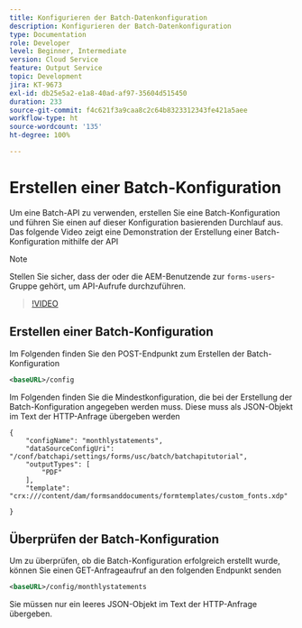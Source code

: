 ```yaml
---
title: Konfigurieren der Batch-Datenkonfiguration
description: Konfigurieren der Batch-Datenkonfiguration
type: Documentation
role: Developer
level: Beginner, Intermediate
version: Cloud Service
feature: Output Service
topic: Development
jira: KT-9673
exl-id: db25e5a2-e1a8-40ad-af97-35604d515450
duration: 233
source-git-commit: f4c621f3a9caa8c2c64b8323312343fe421a5aee
workflow-type: ht
source-wordcount: '135'
ht-degree: 100%

---
```


# Erstellen einer Batch-Konfiguration

Um eine Batch-API zu verwenden, erstellen Sie eine Batch-Konfiguration und führen Sie einen auf dieser Konfiguration basierenden Durchlauf aus. Das folgende Video zeigt eine Demonstration der Erstellung einer Batch-Konfiguration mithilfe der API

>[!NOTE]
>Stellen Sie sicher, dass der oder die AEM-Benutzende zur ```forms-users```-Gruppe gehört, um API-Aufrufe durchzuführen.


>[!VIDEO](https://video.tv.adobe.com/v/340241?quality=12&learn=on)

## Erstellen einer Batch-Konfiguration

Im Folgenden finden Sie den POST-Endpunkt zum Erstellen der Batch-Konfiguration

```xml
<baseURL>/config
```

Im Folgenden finden Sie die Mindestkonfiguration, die bei der Erstellung der Batch-Konfiguration angegeben werden muss. Diese muss als JSON-Objekt im Text der HTTP-Anfrage übergeben werden

```
{
	"configName": "monthlystatements",
	"dataSourceConfigUri": "/conf/batchapi/settings/forms/usc/batch/batchapitutorial",
	"outputTypes": [
		"PDF"
	],
	"template": "crx:///content/dam/formsanddocuments/formtemplates/custom_fonts.xdp"

}
```

## Überprüfen der Batch-Konfiguration

Um zu überprüfen, ob die Batch-Konfiguration erfolgreich erstellt wurde, können Sie einen GET-Anfrageaufruf an den folgenden Endpunkt senden


```xml
<baseURL>/config/monthlystatements
```

Sie müssen nur ein leeres JSON-Objekt im Text der HTTP-Anfrage übergeben.

